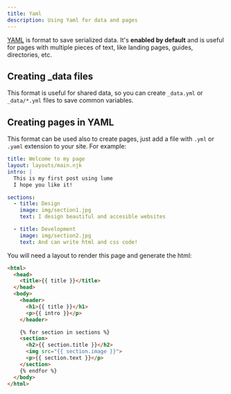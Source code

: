 ```yaml
---
title: Yaml
description: Using Yaml for data and pages
---
```


[YAML](https://en.wikipedia.org/wiki/YAML) is format to save serialized data. It's **enabled by default** and is useful for pages with multiple pieces of text, like landing pages, guides, directories, etc.

## Creating _data files

This format is useful for shared data, so you can create `_data.yml` or `_data/*.yml` files to save common variables.

## Creating pages in YAML

This format can be used also to create pages, just add a file with `.yml` or `.yaml` extension to your site. For example:

```yaml
title: Welcome to my page
layout: layouts/main.njk
intro: |
  This is my first post using lume
  I hope you like it!

sections:
  - title: Design
    image: img/section1.jpg
    text: I design beautiful and accesible websites

  - title: Development
    image: img/section2.jpg
    text: And can write html and css code!
```

You will need a layout to render this page and generate the html:

```html
<html>
  <head>
    <title>{{ title }}</title>
  </head>
  <body>
    <header>
      <h1>{{ title }}</h1>
      <p>{{ intro }}</p>
    </header>

    {% for section in sections %}
    <section>
      <h2>{{ section.title }}</h2>
      <img src="{{ section.image }}">
      <p>{{ section.text }}</p>
    </section>
    {% endfor %}
  </body>
</html>
```


